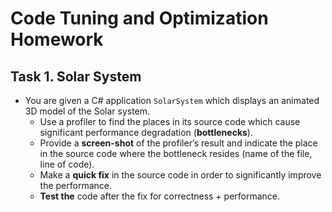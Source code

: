 # Code Tuning and Optimization Homework

## Task 1. Solar System
*	You are given a C# application `SolarSystem` which displays an animated 3D model of the Solar system.
	*	Use a profiler to find the places in its source code which cause significant performance degradation (**bottlenecks**).
	*	Provide a **screen-shot** of the profiler’s result and indicate the place in the source code where the bottleneck resides (name of the file, line of code).
	*	Make a **quick fix** in the source code in order to significantly improve the performance.
	*	**Test the** code after the fix for correctness + performance.
 
